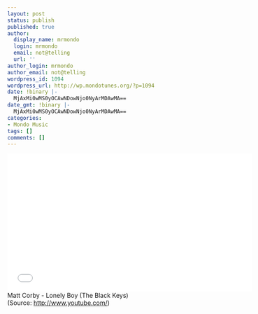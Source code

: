 ```yaml
---
layout: post
status: publish
published: true
author:
  display_name: mrmondo
  login: mrmondo
  email: not@telling
  url: ''
author_login: mrmondo
author_email: not@telling
wordpress_id: 1094
wordpress_url: http://wp.mondotunes.org/?p=1094
date: !binary |-
  MjAxMi0wMS0yOCAwNDowNjo0NyArMDAwMA==
date_gmt: !binary |-
  MjAxMi0wMS0yOCAwNDowNjo0NyArMDAwMA==
categories:
- Mondo Music
tags: []
comments: []
---
```

<iframe width="560" height="315" src="//www.youtube.com/embed/e_spiuaW9jM" frameborder="0"> </iframe>
Matt Corby - Lonely Boy (The Black Keys)
<div class="attribution">(<span>Source:</span> <a href="http://www.youtube.com/">http://www.youtube.com/</a>)</div>
